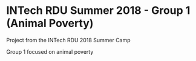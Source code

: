 # INTech RDU Summer 2018 - Group 1 (Animal Poverty)
Project from the INTech RDU 2018 Summer Camp

Group 1 focused on animal poverty
